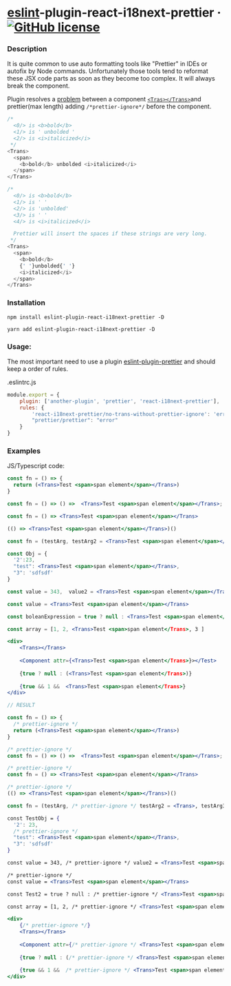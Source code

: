 # [eslint](https://eslint.org/)-plugin-react-i18next-prettier &middot; [![GitHub license](https://img.shields.io/badge/license-MIT-blue.svg)](https://github.com/whydidoo/eslint-plugin-react-i18next-prettier/blob/master//LICENSE) 

### Description

It is quite common to use auto formatting tools like "Prettier" in IDEs or autofix by Node commands. Unfortunately those tools tend to reformat these JSX code parts as soon as they become too complex. It will always break the component.

Plugin resolves a [problem](https://github.com/i18next/react-i18next/issues/575) between a component [```<Tras></Trans>```](https://react.i18next.com/latest/trans-component)and prettier(max length) adding ```/*prettier-ignore*/``` before the component. 

```js
/*
  <0/> is <b>bold</b>
  <1/> is ' unbolded '
  <2/> is <i>italicized</i>
 */
<Trans>
  <span>
    <b>bold</b> unbolded <i>italicized</i>
  </span>
</Trans>

/*
  <0/> is <b>bold</b>
  <1/> is ' '
  <2/> is 'unbolded'
  <3/> is ' '
  <4/> is <i>italicized</i>

  Prettier will insert the spaces if these strings are very long.
 */
<Trans>
  <span>
    <b>bold</b>
    {' '}unbolded{' '}
    <i>italicized</i>
  </span>
</Trans>
```

### Installation
```npm install eslint-plugin-react-i18next-prettier -D```

```yarn add eslint-plugin-react-i18next-prettier -D```
### Usage:

The most important  need to use a plugin [eslint-plugin-prettier](https://www.npmjs.com/package/eslint-plugin-prettier) and should keep a order of rules.

.eslintrc.js
```js
module.export = {
    plugin: ['another-plugin', 'prettier', 'react-i18next-prettier'],
    rules: {
        'react-i18next-prettier/no-trans-without-prettier-ignore': 'error',
        "prettier/prettier": "error"
    }
}
```

### Examples

JS/Typescript code:
```jsx
const fn = () => {
  return (<Trans>Test <span>span element</span></Trans>)
}

const fn = () => () =>  <Trans>Test <span>span element</span></Trans>;                 

const fn = () => <Trans>Test <span>span element</span></Trans>

(() => <Trans>Test <span>span element</span></Trans>)()

const fn = (testArg, testArg2 = <Trans>Test <span>span element</span></Trans>, testArg3) => {}

const Obj = {
  '2':23,
  "test": <Trans>Test <span>span element</span></Trans>,
  "3": 'sdfsdf'
}

const value = 343,  value2 = <Trans>Test <span>span element</span></Trans>

const value = <Trans>Test <span>span element</span></Trans>

const boleanExpression = true ? null : <Trans>Test <span>span element</span></Trans>

const array = [1, 2, <Trans>Test <span>span element</Trans>, 3 ]

<div>
    <Trans></Trans>
    
    <Component attr={<Trans>Test <span>span element</Trans>}></Test>
    
    {true ? null : (<Trans>Test <span>span element</Trans>)}
    
    {true && 1 &&  <Trans>Test <span>span element</Trans>}
</div>

// RESULT

const fn = () => {
  /* prettier-ignore */
  return (<Trans>Test <span>span element</span></Trans>)
}

/* prettier-ignore */
const fn = () => () =>  <Trans>Test <span>span element</span></Trans>;

/* prettier-ignore */
const fn = () => <Trans>Test <span>span element</span></Trans>

/* prettier-ignore */
(() => <Trans>Test <span>span element</span></Trans>)()

const fn = (testArg, /* prettier-ignore */ testArg2 = <Trans>, testArg3) => {}

const TestObj = {
  '2': 23,
  /* prettier-ignore */
  "test": <Trans>Test <span>span element</span></Trans>,
  "3": 'sdfsdf'
}

const value = 343, /* prettier-ignore */ value2 = <Trans>Test <span>span element</span></Trans>

/* prettier-ignore */
const value = <Trans>Test <span>span element</span></Trans>

const Test2 = true ? null : /* prettier-ignore */ <Trans>Test <span>span element</span></Trans>

const array = [1, 2, /* prettier-ignore */ <Trans>Test <span>span element</span></Trans>, 3 ]

<div>
    {/* prettier-ignore */}
    <Trans></Trans>
    
    <Component attr={/* prettier-ignore */ <Trans>Test <span>span element</span></Trans>}></Test>
    
    {true ? null : (/* prettier-ignore */ <Trans>Test <span>span element</span></Trans>)}
    
    {true && 1 &&  /* prettier-ignore */ <Trans>Test <span>span element</span></Trans>}
</div>
```
